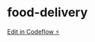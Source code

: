 # food-delivery

[Edit in Codeflow ⚡️](https://stackblitz.com/~/github.com/adistyantofw/food-delivery)